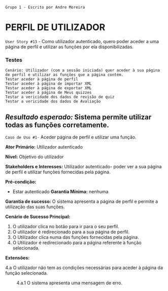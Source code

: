`Grupo 1 - Escrito por Andre Moreira`

# PERFIL DE UTILIZADOR

`User Story #13` - Como utilizador autenticado, quero poder aceder a uma página de perfil e utilizar as funções por ela disponibilizadas.

### Testes
	Cenário: Utilizador (com a sessão iniciada) quer aceder à sua página de perfil e utilizar as funções que a página contém.
 	Testar aceder à página de perfil
	Testar aceder à página de importar XML
	Testar aceder à página de exportar XML
	Testar aceder à página de Meus quizzes
	Testar a vericidade dos dados de revisão de quiz
	Testar a vericidade dos dados de Avaliação

_Resultado esperado:_ Sistema permite utilizar todas as funções corretamente.
---

`Caso de Uso #1-` Aceder página de perfil e utilizar uma função.

__Ator Primário:__ Utilizador autenticado

__Nível:__ Objetivo do utilizador

__Stakeholders e Interesses:__ Utilizador autenticado- poder ver a sua página de perfil e utilizar funções fornecidas pela página.

__Pré-condição:__ 
*   Estar autenticado
__Garantia Mínima:__ nenhuma

__Garantia de sucesso:__ O sistema apresenta a página de perfil e permite a utilização das suas funções.

__Cenário de Sucesso Principal:__
1. O utilizador clica no botão para ir para o seu perfil.
2. O utilizador é redirecionado para a sua página de perfil.
3. O Utilizador clica numa das funções fornecidas pela página.
4. O Utilizador é redirecionado para a página referente à função selecionada.

__Extensões:__ 

4.a O utilizador não tem as condições necessárias para aceder à página da função selecionada.

&nbsp;&nbsp;&nbsp;&nbsp;&nbsp;&nbsp;&nbsp;&nbsp; 4.a.1 O sistema apresenta uma mensagem de erro. 
